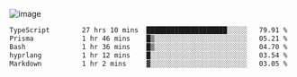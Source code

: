 ![image](https://github-profile-trophy.vercel.app/?username=CMOISDEAD&theme=oldie&row=1&no-frame=true&no-bg=true&margin-w=15&margin-h=15)
<!--START_SECTION:waka-->

```txt
TypeScript        27 hrs 10 mins  ████████████████████░░░░░   79.91 %
Prisma            1 hr 46 mins    █▒░░░░░░░░░░░░░░░░░░░░░░░   05.21 %
Bash              1 hr 36 mins    █▒░░░░░░░░░░░░░░░░░░░░░░░   04.70 %
hyprlang          1 hr 12 mins    █░░░░░░░░░░░░░░░░░░░░░░░░   03.54 %
Markdown          1 hr 2 mins     ▓░░░░░░░░░░░░░░░░░░░░░░░░   03.05 %
```

<!--END_SECTION:waka--> 
